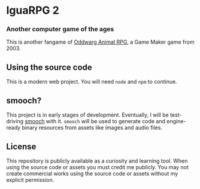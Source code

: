 # IguaRPG 2
### Another computer game of the ages
This is another fangame of [Oddwarg Animal RPG](http://oddwarg.com/index.php?id=OARPG), a Game Maker game from 2003.

## Using the source code
This is a modern web project. You will need `node` and `npm` to continue.

## smooch?
This project is in early stages of development. Eventually, I will be test-driving [smooch](https://github.com/hubol/smooch/tree/feature/v1) with it.
`smooch` will be used to generate code and engine-ready binary resources from assets like images and audio files.

<!-- You will need the Git LFS extension to correctly pull the project's FLAC and WAV files. -->

## License
This repository is publicly available as a curiosity and learning tool. When using the source code or assets you must credit me publicly. You may not create commercial works using the source code or assets without my explicit permission.

